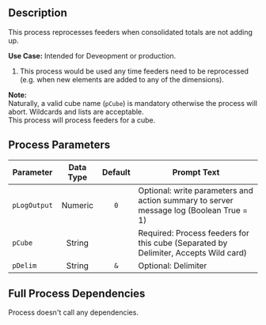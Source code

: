 ## Description
   
 This process reprocesses feeders when consolidated totals are not adding up.  
     
**Use Case:**    Intended for Deveopment or production.  
1. This process would be used any time feeders need to be reprocessed (e.g. when new elements are added to any of the dimensions).  
     
**Note:**     
 Naturally, a valid  cube name (`pCube`) is mandatory otherwise the process will abort. Wildcards and lists are acceptable.  
 This process will process feeders for a cube.  
## Process Parameters
  
|Parameter|Data Type|Default|Prompt Text|
  |---|:-:|:-:|---|
  |`pLogOutput`|Numeric|`0`|Optional: write parameters and action summary to server message log (Boolean True = 1)|
  |`pCube`|String||Required: Process feeders for this cube (Separated by Delimiter, Accepts Wild card)|
  |`pDelim`|String|`&`|Optional: Delimiter|
  ## Full Process Dependencies
Process doesn't call any dependencies.  
